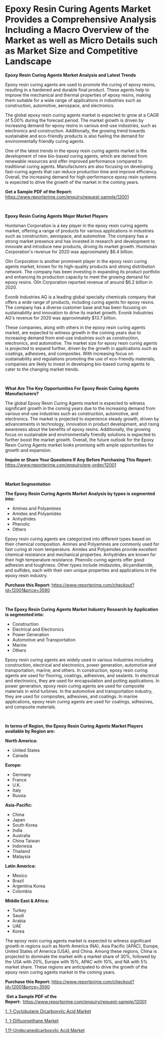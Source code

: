<p><h1>Epoxy Resin Curing Agents Market Provides a Comprehensive Analysis Including a Macro Overview of the Market as well as Micro Details such as Market Size and Competitive Landscape</h1></p><p><strong>Epoxy Resin Curing Agents Market Analysis and Latest Trends</strong></p>
<p><p>Epoxy resin curing agents are used to promote the curing of epoxy resins, resulting in a hardened and durable final product. These agents help to improve the mechanical and thermal properties of epoxy resins, making them suitable for a wide range of applications in industries such as construction, automotive, aerospace, and electronics.</p><p>The global epoxy resin curing agents market is expected to grow at a CAGR of 5.00% during the forecast period. The market growth is driven by increasing demand for epoxy resins in various end-use industries, such as electronics and construction. Additionally, the growing trend towards sustainable and eco-friendly products is also fueling the demand for environmentally friendly curing agents.</p><p>One of the latest trends in the epoxy resin curing agents market is the development of new bio-based curing agents, which are derived from renewable resources and offer improved performance compared to traditional curing agents. Manufacturers are also focusing on developing fast-curing agents that can reduce production time and improve efficiency. Overall, the increasing demand for high-performance epoxy resin systems is expected to drive the growth of the market in the coming years.</p></p>
<p><strong>Get a Sample PDF of the Report:&nbsp;</strong> <a href="https://www.reportprime.com/enquiry/request-sample/12001">https://www.reportprime.com/enquiry/request-sample/12001</a></p>
<p>&nbsp;</p>
<p><strong>Epoxy Resin Curing Agents Major Market Players</strong></p>
<p><p>Huntsman Corporation is a key player in the epoxy resin curing agents market, offering a range of products for various applications in industries such as construction, aerospace, and automotive. The company has a strong market presence and has invested in research and development to innovate and introduce new products, driving its market growth. Huntsman Corporation's revenue for 2020 was approximately $6.4 billion.</p><p>Olin Corporation is another prominent player in the epoxy resin curing agents market, known for its high-quality products and strong distribution network. The company has been investing in expanding its product portfolio and enhancing its production capacity to meet the growing demand for epoxy resins. Olin Corporation reported revenue of around $6.2 billion in 2020.</p><p>Evonik Industries AG is a leading global specialty chemicals company that offers a wide range of products, including curing agents for epoxy resins. The company has a diverse customer base and has been focusing on sustainability and innovation to drive its market growth. Evonik Industries AG's revenue for 2020 was approximately $13.7 billion.</p><p>These companies, along with others in the epoxy resin curing agents market, are expected to witness growth in the coming years due to increasing demand from end-use industries such as construction, electronics, and automotive. The market size for epoxy resin curing agents is projected to expand further, driven by the growth in applications such as coatings, adhesives, and composites. With increasing focus on sustainability and regulations promoting the use of eco-friendly materials, companies are likely to invest in developing bio-based curing agents to cater to the changing market trends.</p></p>
<p>&nbsp;</p>
<p><strong>What Are The Key Opportunities For Epoxy Resin Curing Agents Manufacturers?</strong></p>
<p><p>The global Epoxy Resin Curing Agents market is expected to witness significant growth in the coming years due to the increasing demand from various end-use industries such as construction, automotive, and electronics. The market is projected to experience steady growth, driven by advancements in technology, innovation in product development, and rising awareness about the benefits of epoxy resins. Additionally, the growing focus on sustainable and environmentally friendly solutions is expected to further boost the market growth. Overall, the future outlook for the Epoxy Resin Curing Agents market looks promising with ample opportunities for growth and expansion.</p></p>
<p><strong>Inquire or Share Your Questions If Any Before Purchasing This Report:</strong> <a href="https://www.reportprime.com/enquiry/pre-order/12001">https://www.reportprime.com/enquiry/pre-order/12001</a></p>
<p>&nbsp;</p>
<p><strong>Market Segmentation</strong></p>
<p><strong>The Epoxy Resin Curing Agents Market Analysis by types is segmented into:</strong></p>
<p><ul><li>Amines and Polyamines</li><li>Amides and Polyamides</li><li>Anhydrides</li><li>Phenolic</li><li>Others</li></ul></p>
<p><p>Epoxy resin curing agents are categorized into different types based on their chemical composition. Amines and Polyamines are commonly used for fast curing at room temperature. Amides and Polyamides provide excellent chemical resistance and mechanical properties. Anhydrides are known for their high temperature resistance. Phenolic curing agents offer good adhesion and toughness. Other types include imidazoles, dicyandiamide, and sulfides, each with their own unique properties and applications in the epoxy resin industry.</p></p>
<p><strong>Purchase this Report:&nbsp;</strong><a href="https://www.reportprime.com/checkout?id=12001&price=3590">https://www.reportprime.com/checkout?id=12001&price=3590</a></p>
<p>&nbsp;</p>
<p><strong>The Epoxy Resin Curing Agents Market Industry Research by Application is segmented into:</strong></p>
<p><ul><li>Construction</li><li>Electrical and Electronics</li><li>Power Generation</li><li>Automotive and Transportation</li><li>Marine</li><li>Others</li></ul></p>
<p><p>Epoxy resin curing agents are widely used in various industries including construction, electrical and electronics, power generation, automotive and transportation, marine, and others. In construction, epoxy resin curing agents are used for flooring, coatings, adhesives, and sealants. In electrical and electronics, they are used for encapsulation and potting applications. In power generation, epoxy resin curing agents are used for composite materials in wind turbines. In the automotive and transportation industry, they are used for composites, adhesives, and coatings. In marine applications, epoxy resin curing agents are used for coatings, adhesives, and composite materials.</p></p>
<p>&nbsp;</p>
<p><strong>In terms of Region, the Epoxy Resin Curing Agents Market Players available by Region are:</strong></p>
<p>
    <p> <strong> North America: </strong>
        <ul>
            <li>United States</li>
            <li>Canada</li>
        </ul>
        </p> 
    <p> <strong> Europe: </strong>
        <ul>
            <li>Germany</li>
            <li>France</li>
            <li>U.K.</li>
            <li>Italy</li>
            <li>Russia</li>
        </ul>
        </p> 
    <p> <strong> Asia-Pacific: </strong>
        <ul>
            <li>China</li>
            <li>Japan</li>
            <li>South Korea</li>
            <li>India</li>
            <li>Australia</li>
            <li>China Taiwan</li>
            <li>Indonesia</li>
            <li>Thailand</li>
            <li>Malaysia</li>
        </ul>
        </p> 
    <p> <strong> Latin America: </strong>
        <ul>
            <li>Mexico</li>
            <li>Brazil</li>
            <li>Argentina Korea</li>
            <li>Colombia</li>
        </ul>
        </p> 
    <p> <strong> Middle East & Africa: </strong>
        <ul>
            <li>Turkey</li>
            <li>Saudi</li>
            <li>Arabia</li>
            <li>UAE</li>
            <li>Korea</li>
        </ul>
    </p>
    </p>
<p><p>The epoxy resin curing agents market is expected to witness significant growth in regions such as North America (NA), Asia Pacific (APAC), Europe, United States of America (USA), and China. Among these regions, China is projected to dominate the market with a market share of 30%, followed by the USA with 20%, Europe with 15%, APAC with 10%, and NA with 5% market share. These regions are anticipated to drive the growth of the epoxy resin curing agents market in the coming years.</p></p>
<p><strong>Purchase this Report: </strong><a href="https://www.reportprime.com/checkout?id=12001&price=3590">https://www.reportprime.com/checkout?id=12001&price=3590</a></p>
<p>&nbsp;<strong>Get a Sample PDF of the Report:&nbsp;&nbsp;</strong><a href="https://www.reportprime.com/enquiry/request-sample/12001">https://www.reportprime.com/enquiry/request-sample/12001</a></p>
<p><strong></strong></p>
<p><p><a href="https://view.publitas.com/reportprime-1/1-1-cyclobutane-dicarboxylic-acid-market-size-and-growth-market-segmentation-regional-and-country-breakdowns-and-market-trends-for-period-from-2023-2030/">1, 1-Cyclobutane Dicarboxylic Acid Market</a></p><p><a href="https://view.publitas.com/reportprime-1/1-1-difluoroethane-market-offer-valuable-insights-into-market-size-market-share-market-trends-and-projections-spanning-from-2023-to-2030/">1, 1-Difluoroethane Market</a></p><p><a href="https://view.publitas.com/reportprime-1/111-undecanedicarboxylic-acid-market-size-and-examines-its-market-scope-with-a-primary-focus-on-growth-opportunities-and-forecasted-trends-spanning-from-2023-to-2030/">1,11-Undecanedicarboxylic Acid Market</a></p></p>